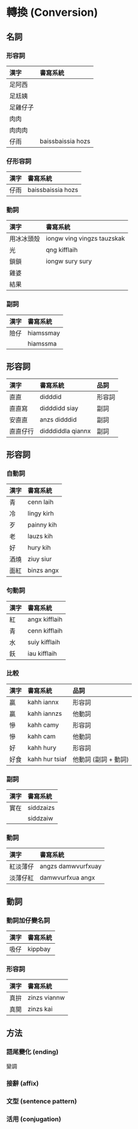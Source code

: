 # 轉換 (Conversion)

## 名詞

### 形容詞

| 漢字 | 書寫系統 |
| :--- | :--- |
| 足阿西 ||
| 足尪姨 ||
| 足雞仔子 ||
| 肉肉 ||
| 肉肉肉 ||
| 仔雨 | baissbaissia hozs |

### 仔形容詞

| 漢字 | 書寫系統 |
| :--- | :--- |
| 仔雨 | baissbaissia hozs |

### 動詞

| 漢字 | 書寫系統 |
| :--- | :--- |
| 用冰冰頭殼 | iongw ving vingzs tauzskak |
| 光 | qng kifflaih |
| 鎖鎖 | iongw sury sury |
| 雞婆 ||
| 結果 ||

### 副詞

| 漢字 | 書寫系統 |
| :--- | :--- |
| 險仔 | hiamssmay |
| | hiamssma |

## 形容詞

| 漢字 | 書寫系統 | 品詞 |
| :--- | :--- | :--- |
| 直直 | didddid | 形容詞 |
| 直直寫 | didddidd siay | 副詞 |
| 安直直 | anzs didddid | 副詞 |
| 直直仔行 | didddiddla qiannx | 副詞 |

## 形容詞

### 自動詞

| 漢字 | 書寫系統 |
| :--- | :--- |
| 青 | cenn laih |
| 冷 | lingy kirh |
| 歹 | painny kih |
| 老 | lauzs kih |
| 好 | hury kih |
| 酒燒 | ziuy siur |
| 面紅 | binzs angx |

### 句動詞

| 漢字 | 書寫系統 |
| :--- | :--- |
| 紅 | angx kifflaih |
| 青 | cenn kifflaih |
| 水 | suiy kifflaih |
| 飫 | iau kifflaih |

### 比較

| 漢字 | 書寫系統 | 品詞 |
| :--- | :--- | :--- |
| 贏 | kahh iannx | 形容詞 |
| 贏 | kahh iannzs | 他動詞 |
| 慘 | kahh camy | 形容詞 |
| 慘 | kahh cam | 他動詞 |
| 好 | kahh hury | 形容詞 |
| 好食 | kahh hur tsiaf | 他動詞 (副詞 + 動詞) |

### 副詞

| 漢字 | 書寫系統 |
| :--- | :--- |
| 實在 | siddzaizs |
|  | siddzaiw |

### 動詞

| 漢字 | 書寫系統 |
| :--- | :--- |
| 紅淡薄仔 | angzs damwvurfxuay |
| 淡薄仔紅 | damwvurfxua angx |

## 動詞

### 動詞加仔變名詞

| 漢字 | 書寫系統 |
| :--- | :--- |
| 吸仔 | kippbay |

### 形容詞

| 漢字 | 書寫系統 |
| :--- | :--- |
| 真拚 | zinzs viannw |
| 真開 | zinzs kai |

## 方法

### 語尾變化 (ending)

變調

### 接辭 (affix)

### 文型 (sentence pattern)

### 活用 (conjugation)
